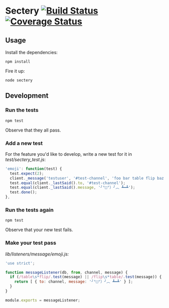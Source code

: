 # Sectery [![Build Status](https://travis-ci.org/earldouglas/sectery.svg?branch=master)](https://travis-ci.org/earldouglas/sectery) [![Coverage Status](https://coveralls.io/repos/earldouglas/sectery/badge.png)](https://coveralls.io/r/earldouglas/sectery)

## Usage

Install the dependencies:

```
npm install
```

Fire it up:

```
node sectery
```

## Development

### Run the tests

```
npm test
```

Observe that they all pass.

### Add a new test

For the feature you'd like to develop, write a new test for it in *test/sectery_test.js*:

```javascript
'emoji': function(test) {
  test.expect(2);
  client._message('testuser', '#test-channel', 'foo bar table flip baz');
  test.equal(client._lastSaid().to, '#test-channel');
  test.equal(client._lastSaid().message, '╯°□°）╯︵ ┻━┻');
  test.done();
},
```

### Run the tests again

```
npm test
```

Observe that your new test fails.

### Make your test pass

*lib/listeners/message/emoji.js:*

```javascript
'use strict';

function messageListener(db, from, channel, message) {
  if (/table\s*flip/.test(message) || /flip\s*table/.test(message)) {
    return [ { to: channel, message: '╯°□°）╯︵ ┻━┻' } ];
  }
}

module.exports = messageListener;
```
